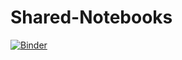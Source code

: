 # Shared-Notebooks
[![Binder](https://mybinder.org/badge_logo.svg)](https://mybinder.org/v2/gh/frankdfr96/Shared-Notebooks/HEAD)
